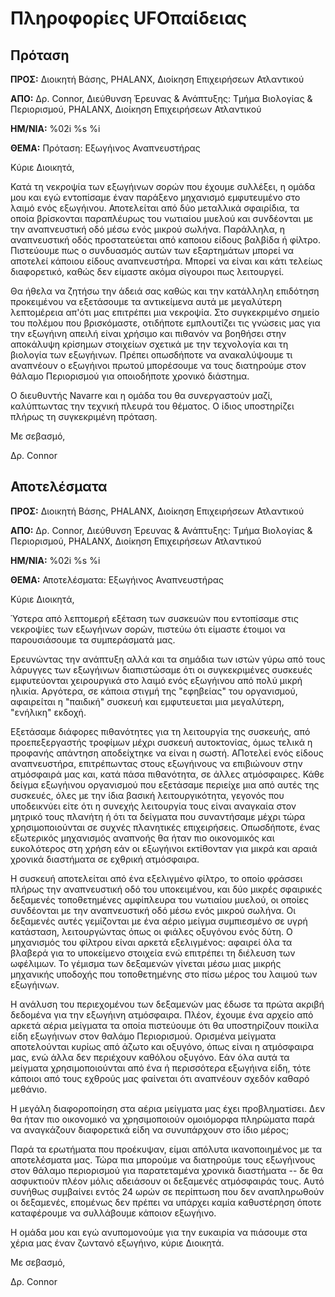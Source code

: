 # Πληροφορίες UFOπαίδειας

## Πρόταση

**ΠΡΟΣ:** Διοικητή Βάσης, PHALANX, Διοίκηση Επιχειρήσεων Ατλαντικού

**ΑΠΟ:** Δρ. Connor, Διεύθυνση Έρευνας & Ανάπτυξης: Τμήμα Βιολογίας &
Περιορισμού, PHALANX, Διοίκηση Επιχειρήσεων Ατλαντικού

**ΗΜ/ΝΙΑ:** %02i %s %i

**ΘΕΜΑ:** Πρόταση: Εξωγήινος Αναπνευστήρας

Κύριε Διοικητά,

Κατά τη νεκροψία των εξωγήινων σορών που έχουμε συλλέξει, η ομάδα μου
και εγώ εντοπίσαμε έναν παράξενο μηχανισμό εμφυτευμένο στο λαιμό ενός
εξωγήινου. Αποτελείται από δύο μεταλλικά σφαιρίδια, τα οποία βρίσκονται
παραπλέυρως του νωτιαίου μυελού και συνδέονται με την αναπνευστική οδό
μέσω ενός μικρού σωλήνα. Παράλληλα, η αναπνευστική οδός προστατεύεται
από καποιου είδους βαλβίδα ή φίλτρο. Πιστεύουμε πως ο συνδυασμός αυτών
των εξαρτημάτων μπορεί να αποτελεί κάποιου είδους αναπνευστήρα. Μπορεί
να είναι και κάτι τελείως διαφορετικό, καθώς δεν είμαστε ακόμα σίγουροι
πως λειτουργεί.

Θα ήθελα να ζητήσω την άδειά σας καθώς και την κατάλληλη επιδότηση
προκειμένου να εξετάσουμε τα αντικείμενα αυτά με μεγαλύτερη λεπτομέρεια
απ'ότι μας επιτρέπει μια νεκροψία. Στο συγκεκριμένο σημείο του πολέμου
που βρισκόμαστε, οτιδήποτε εμπλουτίζει τις γνώσεις μας για την εξωγήινη
απειλή είναι χρήσιμο και πιθανόν να βοηθήσει στην αποκάλυψη κρίσημων
στοιχείων σχετικά με την τεχνολογία και τη βιολογία των εξωγήινων.
Πρέπει οπωσδήποτε να ανακαλύψουμε τι αναπνέουν ο εξωγήινοι πρωτού
μπορέσουμε να τους διατηρούμε στον θάλαμο Περιορισμού για οποιοδήποτε
χρονικό διάστημα.

Ο διευθυντής Navarre και η ομάδα του θα συνεργαστούν μαζί, καλύπτωντας
την τεχνική πλευρά του θέματος. Ο ίδιος υποστηρίζει πλήρως τη
συγκεκριμένη πρόταση.

Με σεβασμό,

Δρ. Connor

## Αποτελέσματα

**ΠΡΟΣ:** Διοικητή Βάσης, PHALANX, Διοίκηση Επιχειρήσεων Ατλαντικού

**ΑΠΟ:** Δρ. Connor, Διεύθυνση Έρευνας & Ανάπτυξης: Τμήμα Βιολογίας &
Περιορισμού, PHALANX, Διοίκηση Επιχειρήσεων Ατλαντικού

**ΗΜ/ΝΙΑ:** %02i %s %i

**ΘΕΜΑ:** Αποτελέσματα: Εξωγήινος Αναπνευστήρας

Κύριε Διοικητά,

Ύστερα από λεπτομερή εξέταση των συσκευών που εντοπίσαμε στις νεκροψίες
των εξωγήινων σορών, πιστεύω ότι είμαστε έτοιμοι να παρουσιάσουμε τα
συμπεράσματά μας.

Ερευνώντας την ανάπτυξη αλλά και τα σημάδια των ιστών γύρω από τους
λάρυγγες των εξωγήινων διαπιστώσαμε ότι οι συγκεκριμένες συσκευές
εμφυτεύονται χειρουργικά στο λαιμό ενός εξωγήινου από πολύ μικρή ηλικία.
Αργότερα, σε κάποια στιγμή της "εφηβείας" του οργανισμού, αφαιρείται η
"παιδική" συσκευή και εμφυτευεται μια μεγαλύτερη, "ενήλικη" εκδοχή.

Εξετάσαμε διάφορες πιθανότητες για τη λειτουργία της συσκευής, από
προεπεξεργαστής τροφίμων μέχρι συσκευή αυτοκτονίας, όμως τελικά η
προφανής απάντηση αποδείχτηκε να είναι η σωστή. ΑΠοτελεί ενός είδους
αναπνευστήρα, επιτρέπωντας στους εξωγήινους να επιβιώνουν στην
ατμόσφαιρά μας και, κατά πάσα πιθανότητα, σε άλλες ατμόσφαιρες. Κάθε
δείγμα εξωγήινου οργανισμού που εξετάσαμε περιείχε μια από αυτές της
συσκευές, όλες με την ίδια βασική λειτουργικότητα, γεγονός που
υποδεικνύει είτε ότι η συνεχής λειτουργία τους είναι αναγκαία στον
μητρικό τους πλανήτη ή ότι τα δείγματα που συναντήσαμε μέχρι τώρα
χρησιμοποιούνται σε συχνές πλανητικές επιχειρήσεις. Οπωσδήποτε, ένας
εξωτερικός μηχανισμός αναπνοής θα ήταν πιο οικονομικός και ευκολότερος
στη χρήση εάν οι εξωγήινοι εκτίθονταν για μικρά και αραιά χρονικά
διαστήματα σε εχθρική ατμόσφαιρα.

Η συσκευή αποτελείται από ένα εξελιγμένο φίλτρο, το οποίο φράσσει πλήρως
την αναπνευστική οδό του υποκειμένου, και δύο μικρές σφαιρικές δεξαμενές
τοποθετημένες αμφίπλευρα του νωτιαίου μυελού, οι οποίες συνδέονται με
την αναπνευστική οδό μέσω ενός μικρού σωλήνα. Οι δεξαμενές αυτές
γεμίζονται με ένα αέριο μείγμα συμπιεσμένο σε υγρή κατάσταση,
λειτουργώντας όπως οι φιάλες οξυγόνου ενός δύτη. Ο μηχανισμός του
φίλτρου είναι αρκετά εξελιγμένος: αφαιρεί όλα τα βλαβερά για το
υποκείμενο στοιχεία ενώ επιτρέπει τη διέλευση των ωφέλιμων. Το γέμισμα
των δεξαμενών γίνεται μέσω μιας μικρής μηχανικής υποδοχής που
τοποθετημένης στο πίσω μέρος του λαιμού των εξωγήινων.

Η ανάλυση του περιεχομένου των δεξαμενών μας έδωσε τα πρώτα ακριβή
δεδομένα για την εξωγήινη ατμόσφαιρα. Πλέον, έχουμε ένα αρχείο από
αρκετά αέρια μείγματα τα οποία πιστεύουμε ότι θα υποστηρίζουν ποικίλα
είδη εξωγήινων στον θαλάμο Περιορισμού. Ορισμένα μείγματα αποτελούνται
κυρίως από άζωτο και οξυγόνο, όπως είναι η ατμόσφαιρα μας, ενώ άλλα δεν
περιέχουν καθόλου οξυγόνο. Εάν όλα αυτά τα μείγματα χρησιμοποιούνται από
ένα ή περισσότερα εξωγήινα είδη, τότε κάποιοι από τους εχθρούς μας
φαίνεται ότι αναπνέουν σχεδόν καθαρό μεθάνιο.

Η μεγάλη διαφοροποίηση στα αέρια μείγματα μας έχει προβληματίσει. Δεν θα
ήταν πιο οικονομικό να χρησιμοποιούν ομοιόμορφα πληρώματα παρά να
αναγκάζουν διαφορετικά είδη να συνυπάρχουν στο ίδιο μέρος;

Παρά τα ερωτήματα που προέκυψαν, είμαι απόλυτα ικανοποιημένος με τα
αποτελέσματα μας. Τώρα πια μπορούμε να διατηρούμε τους εξωγήινους στον
θάλαμο περιορισμού για παρατεταμένα χρονικά διαστήματα -- δε θα
ασφυκτιούν πλέον μόλις αδειάσουν οι δεξαμενές ατμόσφαιράς τους. Αυτό
συνήθως συμβαίνει εντός 24 ωρών σε περίπτωση που δεν αναπληρωθούν οι
δεξαμενές, επομένως δεν πρέπει να υπάρχει καμία καθυστέρηση όποτε
καταφέρουμε να συλλάβουμε κάποιον εξωγήινο.

Η ομάδα μου και εγώ ανυπομονούμε για την ευκαιρία να πιάσουμε στα χέρια
μας έναν ζωντανό εξωγήινο, κύριε Διοικητά.

Με σεβασμό,

Δρ. Connor